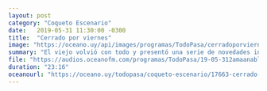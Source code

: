 ```yaml
---
layout: post
category: "Coqueto Escenario"
date:   2019-05-31 11:30:00 -0300
title:  "Cerrado por viernes"
image: "https://oceano.uy/api/images/programas/TodoPasa/cerradoporviernes.PNG"
summary: "El viejo volvió con todo y presentó una serie de novedades increíbles, junto con un aviso político. El hombre que perdió la memoria haciendo fuerza para ir de cuerpo en Hong Kong, coletazos del Mundial Sub 20, el enojo de Alberto Sonsol y un precioso poema."
file: "https://audios.oceanofm.com/programas/TodoPasa/19-05-312amaanabloque3coquetoescenario.mp3"
duration: "23:16"
oceanourl: "https://oceano.uy/todopasa/coqueto-escenario/17663-cerrado-por-viernes"
---
```

  
